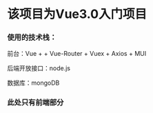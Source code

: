 # 该项目为Vue3.0入门项目

### 使用的技术栈：
   前台：Vue +  + Vue-Router + Vuex + Axios + MUI 
   
   后端开放接口：node.js
   
   数据库：mongoDB
   
### 此处只有前端部分
    
